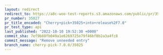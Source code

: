 ```yaml
---
layout: redirect
redirect_to: https://a8c-woo-test-reports.s3.amazonaws.com/public/pr/35027/api/index.html
pr_number: 35027
pr_title_encoded: "Cherry+pick+35025+into+release%2F7.0"
pr_test_type: api
last_published: "2022-10-10 19:52:30 +0000"
commit_sha: 7ef9b88fb049a1e6269725e79f46bf8b2a3a4fc8
commit_message: "Remove unneeded entry"
branch_name: cherry-pick-7.0.0/35025
---
```

